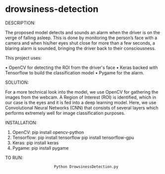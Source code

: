 # drowsiness-detection

DESCRIPTION:

The proposed model detects and sounds an alarm when the driver is on the verge of falling asleep. This is done by monitoring the person’s face with a  camera and when his/her eyes shut close for more than a few seconds, a blaring alarm is sounded, bringing the driver back to their consciousness.

This project uses:

•	OpenCV for detecting the ROI from the driver's face
•	Keras backed with Tensorflow to build the classification model
•	Pygame for the alarm.

SOLUTION:

For a more technical look into the model, we use OpenCV for gathering the images from the webcam. A Region of Interest (ROI) is identified, which in our case is the eyes and it is fed into a deep learning model. Here, we use Convolutional Neural Networks (CNN) that consists of several layers which performs extremely well for image classification purposes.

INSTALLATION:

1.	OpenCV:
pip install opencv-python
2.	Tensorflow:
pip install tensorflow
pip install tensorflow-gpu
3.	Keras:
pip install keras
4.	Pygame:
pip install pygame

TO RUN:

                          Python DrowsinessDetection.py
  






